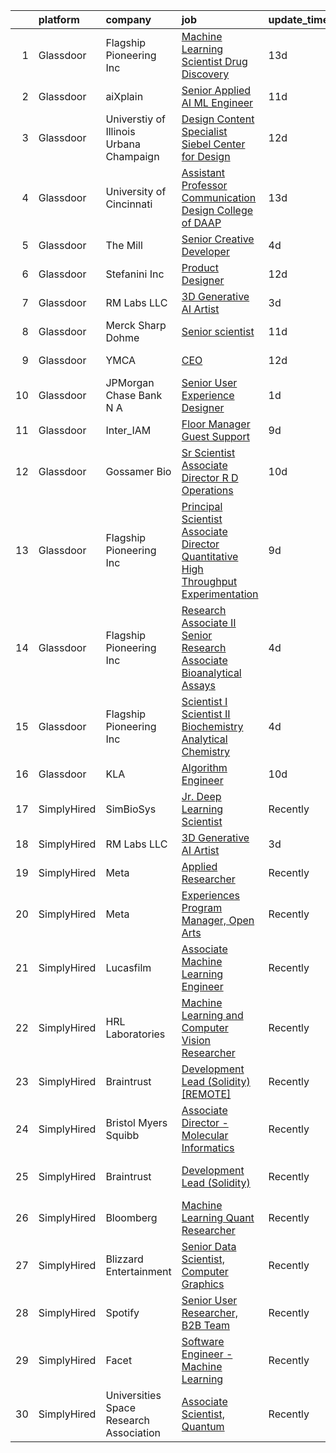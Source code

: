 

|    | platform    | company                                 | job                                                                                                                                                                                                                                                                                                                                                                                                                                                                                                                                                                                                                                                                                                                                                                                                                                                                            | update_time   | location          |
|---:|:------------|:----------------------------------------|:-------------------------------------------------------------------------------------------------------------------------------------------------------------------------------------------------------------------------------------------------------------------------------------------------------------------------------------------------------------------------------------------------------------------------------------------------------------------------------------------------------------------------------------------------------------------------------------------------------------------------------------------------------------------------------------------------------------------------------------------------------------------------------------------------------------------------------------------------------------------------------|:--------------|:------------------|
|  1 | Glassdoor   | Flagship Pioneering  Inc                | [Machine Learning Scientist  Drug Discovery](https://www.glassdoor.com/partner/jobListing.htm?pos=104&ao=1136043&s=58&guid=00000183c0bb41adbfcad30dcaddb819&src=GD_JOB_AD&t=SR&vt=w&cs=1_2e0a544d&cb=1665385841325&jobListingId=1008163388068&jrtk=3-0-1gf0bmgemirl9801-1gf0bmgfb28ur000-336c29cecb77e58b-)                                                                                                                                                                                                                                                                                                                                                                                                                                                                                                                                                                    | 13d           | Cambridge, MA     |
|  2 | Glassdoor   | aiXplain                                | [Senior Applied AI ML Engineer](https://www.glassdoor.com/partner/jobListing.htm?pos=113&ao=1136043&s=58&guid=00000183c0bb41adbfcad30dcaddb819&src=GD_JOB_AD&t=SR&vt=w&ea=1&cs=1_393d360c&cb=1665385841327&jobListingId=1008168388447&jrtk=3-0-1gf0bmgemirl9801-1gf0bmgfb28ur000-64c457933197e1bc-)                                                                                                                                                                                                                                                                                                                                                                                                                                                                                                                                                                            | 11d           | Remote            |
|  3 | Glassdoor   | Universtiy of Illinois Urbana Champaign | [Design Content Specialist   Siebel Center for Design](https://www.glassdoor.com/partner/jobListing.htm?pos=109&ao=1136043&s=58&guid=00000183c0bb41adbfcad30dcaddb819&src=GD_JOB_AD&t=SR&vt=w&cs=1_c10bf946&cb=1665385841326&jobListingId=1008165316090&jrtk=3-0-1gf0bmgemirl9801-1gf0bmgfb28ur000-7832ef694c534d04-)                                                                                                                                                                                                                                                                                                                                                                                                                                                                                                                                                          | 12d           | Urbana, IL        |
|  4 | Glassdoor   | University of Cincinnati                | [Assistant Professor  Communication Design  College of DAAP](https://www.glassdoor.com/partner/jobListing.htm?pos=115&ao=1136043&s=58&guid=00000183c0bb41adbfcad30dcaddb819&src=GD_JOB_AD&t=SR&vt=w&cs=1_5d6dfc38&cb=1665385841327&jobListingId=1008163379498&jrtk=3-0-1gf0bmgemirl9801-1gf0bmgfb28ur000-7b7b98756284ec27-)                                                                                                                                                                                                                                                                                                                                                                                                                                                                                                                                                    | 13d           | Cincinnati, OH    |
|  5 | Glassdoor   | The Mill                                | [Senior Creative Developer](https://www.glassdoor.com/partner/jobListing.htm?pos=103&ao=1136043&s=58&guid=00000183c0bb41adbfcad30dcaddb819&src=GD_JOB_AD&t=SR&vt=w&ea=1&cs=1_453219e5&cb=1665385841325&jobListingId=1008187777918&jrtk=3-0-1gf0bmgemirl9801-1gf0bmgfb28ur000-25596ddad6d95f86-)                                                                                                                                                                                                                                                                                                                                                                                                                                                                                                                                                                                | 4d            | New York, NY      |
|  6 | Glassdoor   | Stefanini  Inc                          | [Product Designer](https://www.glassdoor.com/partner/jobListing.htm?pos=106&ao=1136043&s=58&guid=00000183c0bb41adbfcad30dcaddb819&src=GD_JOB_AD&t=SR&vt=w&cs=1_05162218&cb=1665385841325&jobListingId=1008166585383&jrtk=3-0-1gf0bmgemirl9801-1gf0bmgfb28ur000-ea6be0aa00185b4c-)                                                                                                                                                                                                                                                                                                                                                                                                                                                                                                                                                                                              | 12d           | Dearborn, MI      |
|  7 | Glassdoor   | RM Labs LLC                             | [3D Generative AI Artist](https://www.glassdoor.com/partner/jobListing.htm?pos=101&ao=1110586&s=58&guid=00000183c0bb41adbfcad30dcaddb819&src=GD_JOB_AD&t=SR&vt=w&ea=1&cs=1_24ea5cdb&cb=1665385841325&jobListingId=1008190172064&cpc=3BA4CE39D5B5DEF5&jrtk=3-0-1gf0bmgemirl9801-1gf0bmgfb28ur000-a101640b2a25769e--6NYlbfkN0DAwgduWqBP7ymGN-lTADpinz2i-23XbRAyg5ywqS-MDRMEPY4xgQIz3GME-UDiJJLBmqKVmKMsAF5-ZqxYJqQ4-XCnGNMWWXC8u0OiK-_kQL0XAZiviRYjP6kzoBeSgBD8YDk_SLyHKGQAAN-Nd0Fy3CyajKfYiX1OJoHfH8hCsRIa6Pu3XuKs1jaWJtgQSmSvIsb6iOg0edHAdvtp7yDMpzigS1GvEvVwrbM5tsigK8WW2byT9wQkGeNuclMu8aOD53b09jKzurzNh2Ounz-cfhO27CakHLCvznI0u17TimuGXxqym28hTlUxr_qpJMGP3MXd0v-7ATgfrKBh38UUAQ1VSMOGnPYo6WVjupkPDDSksKYiff_WWBP66wSWmNqcHL5i4LYK9O7uUL44Smjjc48UtjJGeqvw2XdOH5-hBiNDSROjrNoEZJlUI8_cNKTq7sbHJuETawJVaRhDNJbZ0w5CKGLLwZ2HrRTKC4z42I3BreqFzaK72jV_RzBirVFLbcDa_FkUTA%3D%3D) | 3d            | New York, NY      |
|  8 | Glassdoor   | Merck Sharp   Dohme                     | [Senior scientist](https://www.glassdoor.com/partner/jobListing.htm?pos=102&ao=1136043&s=58&guid=00000183c0bb41adbfcad30dcaddb819&src=GD_JOB_AD&t=SR&vt=w&cs=1_b29b3799&cb=1665385841325&jobListingId=1008168763699&jrtk=3-0-1gf0bmgemirl9801-1gf0bmgfb28ur000-68519f5c4ee1f43a-)                                                                                                                                                                                                                                                                                                                                                                                                                                                                                                                                                                                              | 11d           | Boston, MA        |
|  9 | Glassdoor   | YMCA                                    | [CEO](https://www.glassdoor.com/partner/jobListing.htm?pos=110&ao=1136043&s=58&guid=00000183c0bb41adbfcad30dcaddb819&src=GD_JOB_AD&t=SR&vt=w&cs=1_b9dbcee7&cb=1665385841326&jobListingId=1008166323653&jrtk=3-0-1gf0bmgemirl9801-1gf0bmgfb28ur000-ceb585c59f24cfa9-)                                                                                                                                                                                                                                                                                                                                                                                                                                                                                                                                                                                                           | 12d           | Claryville, NY    |
| 10 | Glassdoor   | JPMorgan Chase Bank  N A                | [Senior User Experience Designer](https://www.glassdoor.com/partner/jobListing.htm?pos=111&ao=1136043&s=58&guid=00000183c0bb41adbfcad30dcaddb819&src=GD_JOB_AD&t=SR&vt=w&cs=1_c172c3a2&cb=1665385841326&jobListingId=1008194500690&jrtk=3-0-1gf0bmgemirl9801-1gf0bmgfb28ur000-29b1a87d2bf3b986-)                                                                                                                                                                                                                                                                                                                                                                                                                                                                                                                                                                               | 1d            | Chicago, IL       |
| 11 | Glassdoor   | Inter_IAM                               | [Floor Manager   Guest Support](https://www.glassdoor.com/partner/jobListing.htm?pos=107&ao=1136043&s=58&guid=00000183c0bb41adbfcad30dcaddb819&src=GD_JOB_AD&t=SR&vt=w&ea=1&cs=1_e6cb4571&cb=1665385841325&jobListingId=1008173048006&jrtk=3-0-1gf0bmgemirl9801-1gf0bmgfb28ur000-6baa922eff9a97fd-)                                                                                                                                                                                                                                                                                                                                                                                                                                                                                                                                                                            | 9d            | Manhattan         |
| 12 | Glassdoor   | Gossamer Bio                            | [Sr  Scientist Associate Director  R D Operations](https://www.glassdoor.com/partner/jobListing.htm?pos=108&ao=1136043&s=58&guid=00000183c0bb41adbfcad30dcaddb819&src=GD_JOB_AD&t=SR&vt=w&cs=1_9620eb89&cb=1665385841325&jobListingId=1008171431367&jrtk=3-0-1gf0bmgemirl9801-1gf0bmgfb28ur000-a0a720d8321d2b4d-)                                                                                                                                                                                                                                                                                                                                                                                                                                                                                                                                                              | 10d           | San Diego, CA     |
| 13 | Glassdoor   | Flagship Pioneering  Inc                | [Principal Scientist Associate Director   Quantitative High Throughput Experimentation](https://www.glassdoor.com/partner/jobListing.htm?pos=114&ao=1136043&s=58&guid=00000183c0bb41adbfcad30dcaddb819&src=GD_JOB_AD&t=SR&vt=w&ea=1&cs=1_d73bd2dd&cb=1665385841327&jobListingId=1008173705979&jrtk=3-0-1gf0bmgemirl9801-1gf0bmgfb28ur000-3a9fbb8898292c24-)                                                                                                                                                                                                                                                                                                                                                                                                                                                                                                                    | 9d            | Boston, MA        |
| 14 | Glassdoor   | Flagship Pioneering  Inc                | [Research Associate II Senior Research Associate  Bioanalytical Assays](https://www.glassdoor.com/partner/jobListing.htm?pos=112&ao=1136043&s=58&guid=00000183c0bb41adbfcad30dcaddb819&src=GD_JOB_AD&t=SR&vt=w&cs=1_5ad9cf26&cb=1665385841327&jobListingId=1008186524049&jrtk=3-0-1gf0bmgemirl9801-1gf0bmgfb28ur000-f9d3b038cb3fac3a-)                                                                                                                                                                                                                                                                                                                                                                                                                                                                                                                                         | 4d            | Boston, MA        |
| 15 | Glassdoor   | Flagship Pioneering  Inc                | [Scientist I Scientist II  Biochemistry   Analytical Chemistry](https://www.glassdoor.com/partner/jobListing.htm?pos=105&ao=1136043&s=58&guid=00000183c0bb41adbfcad30dcaddb819&src=GD_JOB_AD&t=SR&vt=w&cs=1_72a0d67a&cb=1665385841325&jobListingId=1008186524051&jrtk=3-0-1gf0bmgemirl9801-1gf0bmgfb28ur000-c83e7012a8271aa9-)                                                                                                                                                                                                                                                                                                                                                                                                                                                                                                                                                 | 4d            | Boston, MA        |
| 16 | Glassdoor   | KLA                                     | [Algorithm Engineer](https://www.glassdoor.com/partner/jobListing.htm?pos=116&ao=1136043&s=58&guid=00000183c0bb41adbfcad30dcaddb819&src=GD_JOB_AD&t=SR&vt=w&cs=1_955e1d5a&cb=1665385841327&jobListingId=1008171541560&jrtk=3-0-1gf0bmgemirl9801-1gf0bmgfb28ur000-9a6d0d93fb457fc5-)                                                                                                                                                                                                                                                                                                                                                                                                                                                                                                                                                                                            | 10d           | Ann Arbor, MI     |
| 17 | SimplyHired | SimBioSys                               | [Jr. Deep Learning Scientist](https://www.simplyhired.com/job/QLKBeB213mb3gEI9hwxK3u6dwygDRzLsU5l729hCydJRHwl7Zh9bqA?q=generative+art)                                                                                                                                                                                                                                                                                                                                                                                                                                                                                                                                                                                                                                                                                                                                         | Recently      | Chicago, IL       |
| 18 | SimplyHired | RM Labs LLC                             | [3D Generative AI Artist](https://www.simplyhired.com/job/0NI-_9gosau_q0F8i-ATfDXWK1m6hurcDkno7wt9YLgPFEIJJ66txA?q=generative+art)                                                                                                                                                                                                                                                                                                                                                                                                                                                                                                                                                                                                                                                                                                                                             | 3d            | New York, NY      |
| 19 | SimplyHired | Meta                                    | [Applied Researcher](https://www.simplyhired.com/job/fEBHx_bjfzf6rqxoWa9Eh11hoEsdDdSVUwYrW_2Zc2pgk64DnV_Bvw?q=generative+art)                                                                                                                                                                                                                                                                                                                                                                                                                                                                                                                                                                                                                                                                                                                                                  | Recently      | Remote            |
| 20 | SimplyHired | Meta                                    | [Experiences Program Manager, Open Arts](https://www.simplyhired.com/job/39LFdVDZkOVzjzuKxDh39-uXR6pKfcGOkABaQ3gkkuENYK4d0Gs1Og?q=generative+art)                                                                                                                                                                                                                                                                                                                                                                                                                                                                                                                                                                                                                                                                                                                              | Recently      | Menlo Park, CA    |
| 21 | SimplyHired | Lucasfilm                               | [Associate Machine Learning Engineer](https://www.simplyhired.com/job/NHCbzWRQ1XQtyychoSUQiroJNEZKRqDcszy7P2TGP2ughvn0n-RGgA?q=generative+art)                                                                                                                                                                                                                                                                                                                                                                                                                                                                                                                                                                                                                                                                                                                                 | Recently      | San Francisco, CA |
| 22 | SimplyHired | HRL Laboratories                        | [Machine Learning and Computer Vision Researcher](https://www.simplyhired.com/job/5fZum6XifmrGDrfXDOuC_Lvx_Gs5BpMYm5upviIIobptsrGciLffXw?q=generative+art)                                                                                                                                                                                                                                                                                                                                                                                                                                                                                                                                                                                                                                                                                                                     | Recently      | Lost Hills, CA    |
| 23 | SimplyHired | Braintrust                              | [Development Lead (Solidity) [REMOTE]](https://www.simplyhired.com/job/sCM5rV5ogHF6mOBkNqv0XXxTNd8BS1_OxpSbpFIvM2UOBbe3tGya_w?q=generative+art)                                                                                                                                                                                                                                                                                                                                                                                                                                                                                                                                                                                                                                                                                                                                | Recently      | San Francisco, CA |
| 24 | SimplyHired | Bristol Myers Squibb                    | [Associate Director - Molecular Informatics](https://www.simplyhired.com/job/6LUET-00J9FC82jcNozqbzcnMlTzIUjvX0PgAVt3914OdorFX8oQvA?q=generative+art)                                                                                                                                                                                                                                                                                                                                                                                                                                                                                                                                                                                                                                                                                                                          | Recently      | Cambridge, MA     |
| 25 | SimplyHired | Braintrust                              | [Development Lead (Solidity)](https://www.simplyhired.com/job/fbvQMOEt9tZwTsMI26BryTe_lXzUc0Aip_ovT3uO4CHthARKvKJfrw?q=generative+art)                                                                                                                                                                                                                                                                                                                                                                                                                                                                                                                                                                                                                                                                                                                                         | Recently      | San Francisco, CA |
| 26 | SimplyHired | Bloomberg                               | [Machine Learning Quant Researcher](https://www.simplyhired.com/job/VPoBWZeqtsL_I-8lUeUVH-XyL3kFT6mMxT20wo9--CNiv9Uav37p5Q?q=generative+art)                                                                                                                                                                                                                                                                                                                                                                                                                                                                                                                                                                                                                                                                                                                                   | Recently      | New York, NY      |
| 27 | SimplyHired | Blizzard Entertainment                  | [Senior Data Scientist, Computer Graphics](https://www.simplyhired.com/job/FiskW-Gz-FCAVeSnphMRdyWJsI2KrVP0qig6JTACI2hq1lHJkEOfoA?q=generative+art)                                                                                                                                                                                                                                                                                                                                                                                                                                                                                                                                                                                                                                                                                                                            | Recently      | Irvine, CA        |
| 28 | SimplyHired | Spotify                                 | [Senior User Researcher, B2B Team](https://www.simplyhired.com/job/-NU0kTZXtQdttxmJx6gIBTEXHzZymydZOX5IHkHj1VHBZZjBgYlpVw?q=generative+art)                                                                                                                                                                                                                                                                                                                                                                                                                                                                                                                                                                                                                                                                                                                                    | Recently      | New York, NY      |
| 29 | SimplyHired | Facet                                   | [Software Engineer - Machine Learning](https://www.simplyhired.com/job/rRl7LpYqGiIowLAwzbrNzMgXtXTFbKgtp-z9fo66PKEqX4Q6nYlO_w?q=generative+art)                                                                                                                                                                                                                                                                                                                                                                                                                                                                                                                                                                                                                                                                                                                                | Recently      | San Francisco, CA |
| 30 | SimplyHired | Universities Space Research Association | [Associate Scientist, Quantum](https://www.simplyhired.com/job/A_kNwmPauICIfo5Qu5V7PVE0zdmhMpn6G33lWYk4RtzR6S2AfVqQ5A?q=generative+art)                                                                                                                                                                                                                                                                                                                                                                                                                                                                                                                                                                                                                                                                                                                                        | Recently      | Mountain View, CA |